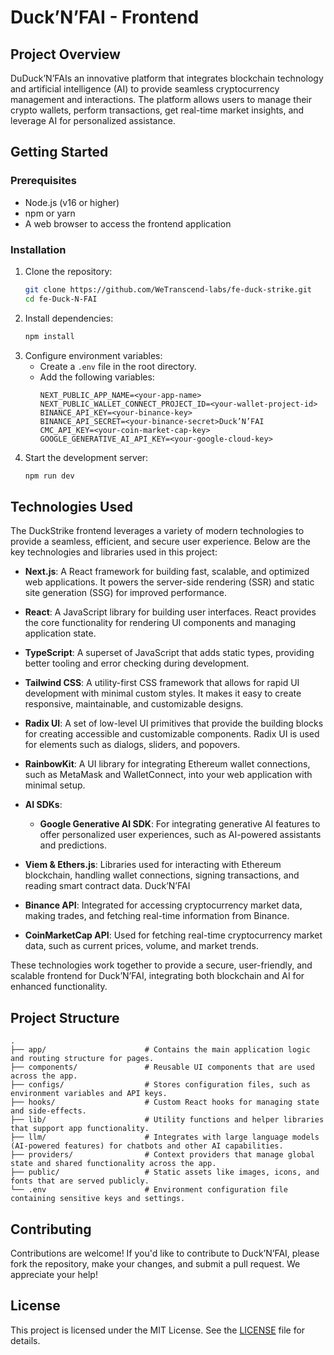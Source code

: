 # Duck’N’FAI - Frontend


## Project Overview

DuDuck’N’FAIs an innovative platform that integrates blockchain technology and artificial intelligence (AI) to provide seamless cryptocurrency management and interactions. The platform allows users to manage their crypto wallets, perform transactions, get real-time market insights, and leverage AI for personalized assistance.

## Getting Started

### Prerequisites

- Node.js (v16 or higher)
- npm or yarn
- A web browser to access the frontend application

### Installation

1. Clone the repository:
   ```bash
   git clone https://github.com/WeTranscend-labs/fe-duck-strike.git
   cd fe-Duck-N-FAI
   ```
2. Install dependencies:
   ```bash
   npm install
   ```
3. Configure environment variables:
   - Create a `.env` file in the root directory.
   - Add the following variables:
     ```env
     NEXT_PUBLIC_APP_NAME=<your-app-name>
     NEXT_PUBLIC_WALLET_CONNECT_PROJECT_ID=<your-wallet-project-id>
     BINANCE_API_KEY=<your-binance-key>
     BINANCE_API_SECRET=<your-binance-secret>Duck’N’FAI
     CMC_API_KEY=<your-coin-market-cap-key>
     GOOGLE_GENERATIVE_AI_API_KEY=<your-google-cloud-key>
     ```
4. Start the development server:
   ```bash
   npm run dev
   ```

## Technologies Used

The DuckStrike frontend leverages a variety of modern technologies to provide a seamless, efficient, and secure user experience. Below are the key technologies and libraries used in this project:

- **Next.js**: A React framework for building fast, scalable, and optimized web applications. It powers the server-side rendering (SSR) and static site generation (SSG) for improved performance.
- **React**: A JavaScript library for building user interfaces. React provides the core functionality for rendering UI components and managing application state.
- **TypeScript**: A superset of JavaScript that adds static types, providing better tooling and error checking during development.
- **Tailwind CSS**: A utility-first CSS framework that allows for rapid UI development with minimal custom styles. It makes it easy to create responsive, maintainable, and customizable designs.

- **Radix UI**: A set of low-level UI primitives that provide the building blocks for creating accessible and customizable components. Radix UI is used for elements such as dialogs, sliders, and popovers.
- **RainbowKit**: A UI library for integrating Ethereum wallet connections, such as MetaMask and WalletConnect, into your web application with minimal setup.
- **AI SDKs**:

  - **Google Generative AI SDK**: For integrating generative AI features to offer personalized user experiences, such as AI-powered assistants and predictions.

- **Viem & Ethers.js**: Libraries used for interacting with Ethereum blockchain, handling wallet connections, signing transactions, and reading smart contract data.
  Duck’N’FAI
- **Binance API**: Integrated for accessing cryptocurrency market data, making trades, and fetching real-time information from Binance.

- **CoinMarketCap API**: Used for fetching real-time cryptocurrency market data, such as current prices, volume, and market trends.

These technologies work together to provide a secure, user-friendly, and scalable frontend for Duck’N’FAI, integrating both blockchain and AI for enhanced functionality.

## Project Structure

```
.
├── app/                      # Contains the main application logic and routing structure for pages.
├── components/               # Reusable UI components that are used across the app.
├── configs/                  # Stores configuration files, such as environment variables and API keys.
├── hooks/                    # Custom React hooks for managing state and side-effects.
├── lib/                      # Utility functions and helper libraries that support app functionality.
├── llm/                      # Integrates with large language models (AI-powered features) for chatbots and other AI capabilities.
├── providers/                # Context providers that manage global state and shared functionality across the app.
├── public/                   # Static assets like images, icons, and fonts that are served publicly.
└── .env                      # Environment configuration file containing sensitive keys and settings.
```

## Contributing

Contributions are welcome! If you'd like to contribute to Duck’N’FAI, please fork the repository, make your changes, and submit a pull request. We appreciate your help!

## License

This project is licensed under the MIT License. See the [LICENSE](./LICENSE) file for details.
